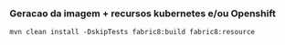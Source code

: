 ### Geracao da imagem + recursos kubernetes e/ou Openshift
``mvn clean install -DskipTests fabric8:build fabric8:resource``
